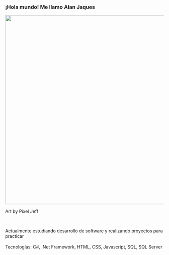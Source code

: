 ### ¡Hola mundo! Me llamo Alan Jaques
<div>
  <img width=600px src="https://mir-s3-cdn-cf.behance.net/project_modules/max_1200/22b22287602523.5dbd29081561d.gif"> <br>
  <p>Art by Pixel Jeff</p>
</div> <br>

Actualmente estudiando desarrollo de software y realizando proyectos para practicar <br> <br>
Tecnologías: C#, .Net Framework, HTML, CSS, Javascript, SQL, SQL Server

<!--
**Alanjaqs/Alanjaqs** is a ✨ _special_ ✨ repository because its `README.md` (this file) appears on your GitHub profile.

Here are some ideas to get you started:

- 🔭 I’m currently working on ...
- 🌱 I’m currently learning ...
- 👯 I’m looking to collaborate on ...
- 🤔 I’m looking for help with ...
- 💬 Ask me about ...
- 📫 How to reach me: ...
- 😄 Pronouns: ...
- ⚡ Fun fact: ...
-->
